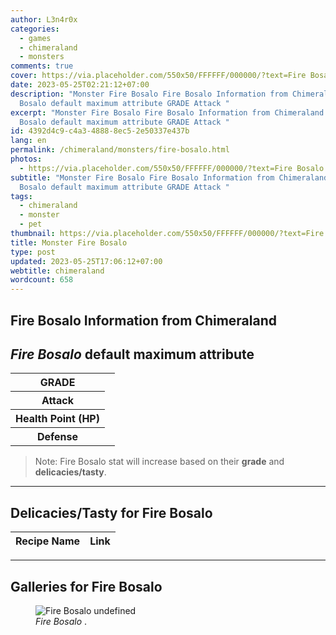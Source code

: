 ```yaml
---
author: L3n4r0x
categories:
  - games
  - chimeraland
  - monsters
comments: true
cover: https://via.placeholder.com/550x50/FFFFFF/000000/?text=Fire Bosalo
date: 2023-05-25T02:21:12+07:00
description: "Monster Fire Bosalo Fire Bosalo Information from Chimeraland Fire
  Bosalo default maximum attribute GRADE Attack "
excerpt: "Monster Fire Bosalo Fire Bosalo Information from Chimeraland Fire
  Bosalo default maximum attribute GRADE Attack "
id: 4392d4c9-c4a3-4888-8ec5-2e50337e437b
lang: en
permalink: /chimeraland/monsters/fire-bosalo.html
photos:
  - https://via.placeholder.com/550x50/FFFFFF/000000/?text=Fire Bosalo
subtitle: "Monster Fire Bosalo Fire Bosalo Information from Chimeraland Fire
  Bosalo default maximum attribute GRADE Attack "
tags:
  - chimeraland
  - monster
  - pet
thumbnail: https://via.placeholder.com/550x50/FFFFFF/000000/?text=Fire Bosalo
title: Monster Fire Bosalo
type: post
updated: 2023-05-25T17:06:12+07:00
webtitle: chimeraland
wordcount: 658
---
```


<link
  rel="stylesheet"
  href="https://rawcdn.githack.com/dimaslanjaka/Web-Manajemen/870a349/css/bootstrap-5-3-0-alpha3-wrapper.css"
/>
<section id="bootstrap-wrapper">
  <div data-bs-theme="dark">
    <h2>Fire Bosalo Information from Chimeraland</h2>
    <h2 id="attribute"><i>Fire Bosalo</i> default maximum attribute</h2>
    <div class="row">
      <div class="col mb-2">
        <div class="card">
          <div class="card-body">
            <table>
              <tr>
                <th>GRADE</th>
                <td><br /></td>
              </tr>
              <tr>
                <th>Attack</th>
                <td></td>
              </tr>
              <tr>
                <th>Health Point (HP)</th>
                <td></td>
              </tr>
              <tr>
                <th>Defense</th>
                <td></td>
              </tr>
            </table>
          </div>
        </div>
      </div>
    </div>
    <blockquote class="bd-callout bd-callout-warning">
      Note: Fire Bosalo stat will increase based on their <b>grade</b> and
      <b>delicacies/tasty</b>.
    </blockquote>
    <hr />
    <h2 id="delicacies">Delicacies/Tasty for Fire Bosalo</h2>
    <div class="card">
      <div class="card-body">
        <div class="table-responsive">
          <table class="table table-striped">
            <thead>
              <tr>
                <th>Recipe Name</th>
                <th>Link</th>
              </tr>
            </thead>
            <tbody></tbody>
          </table>
        </div>
      </div>
    </div>
    <hr />
    <div id="gallery">
      <h2>Galleries for Fire Bosalo</h2>
      <div class="row">
        <div class="col-lg-6 col-12">
          <figure>
            <img
              src="https://www.webmanajemen.com/undefined"
              alt="Fire Bosalo undefined"
            />
            <figcaption style="word-wrap: break-word">
              <i>Fire Bosalo</i> .
            </figcaption>
          </figure>
        </div>
      </div>
    </div>
  </div>
</section>